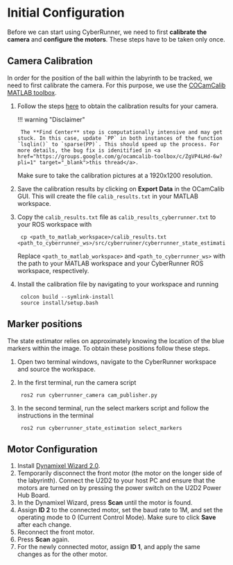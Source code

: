 Initial Configuration
=====

Before we can start using CyberRunner, we need to first **calibrate the camera** and **configure the motors**. These steps have to be taken only once. 

## Camera Calibration

In order for the position of the ball within the labyrinth to be tracked, we need to first calibrate the camera. For this purpose, we use the <a href="https://sites.google.com/site/scarabotix/ocamcalib-omnidirectional-camera-calibration-toolbox-for-matlab" target="_blank">COCamCalib MATLAB toolbox</a>.

1. Follow the steps <a href="https://sites.google.com/site/scarabotix/ocamcalib-omnidirectional-camera-calibration-toolbox-for-matlab" target="_blank">here</a> to obtain the calibration results for your camera. 

    !!! warning "Disclaimer"

        The **Find Center** step is computationally intensive and may get stuck. In this case, update `PP` in both instances of the function `lsqlin()` to `sparse(PP)`. This should speed up the process. For more details, the bug fix is idenitified in <a href="https://groups.google.com/g/ocamcalib-toolbox/c/ZgVP4LHd-6w?pli=1" target="_blank">this thread</a>.

    Make sure to take the calibration pictures at a 1920x1200 resolution.

2. Save the calibration results by clicking on **Export Data** in the OCamCalib GUI. This will create the file `calib_results.txt` in your MATLAB workspace.

3. Copy the `calib_results.txt` file as `calib_results_cyberrunner.txt` to your ROS workspace with

        cp <path_to_matlab_workspace>/calib_results.txt <path_to_cyberrunner_ws>/src/cyberrunner/cyberrunner_state_estimation/calib/calib_results_cyberrunner.txt
    Replace `<path_to_matlab_workspace>` and `<path_to_cyberrunner_ws>` with the path to your MATLAB workspace and your CyberRunner ROS workspace, respectively.

4. Install the calibration file by navigating to your workspace and running

        colcon build --symlink-install
        source install/setup.bash

## Marker positions

The state estimator relies on approximately knowing the location of the blue markers within the image. To obtain these positions follow these steps.

1. Open two terminal windows, navigate to the CyberRunner workspace and source the workspace.

2. In the first terminal, run the camera script

        ros2 run cyberrunner_camera cam_publisher.py

3. In the second terminal, run the select markers script and follow the instructions in the terminal

        ros2 run cyberrunner_state_estimation select_markers
        

## Motor Configuration

1. Install [Dynamixel Wizard 2.0](https://emanual.robotis.com/docs/en/software/dynamixel/dynamixel_wizard2/).
2. Temporarily disconnect the front motor (the motor on the longer side of the labyrinth). Connect the U2D2 to your host PC and ensure that the motors are turned on by pressing the power switch on the U2D2 Power Hub Board.
3. In the Dynamixel Wizard, press **Scan** until the motor is found.
4. Assign **ID 2** to the connected motor, set the baud rate to 1M, and set the operating mode to 0 (Current Control Mode). Make sure to click **Save** after each change.
5. Reconnect the front motor.
6. Press **Scan** again.
7. For the newly connected motor, assign **ID 1**, and apply the same changes as for the other motor.
